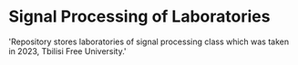 # Signal Processing of Laboratories
'Repository stores laboratories of signal processing class which was taken in 2023, Tbilisi Free University.'
